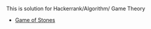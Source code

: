 This is solution for Hackerrank/Algorithm/ Game Theory

* [Game of Stones](https://www.hackerrank.com/challenges/game-of-stones-1/problem)
